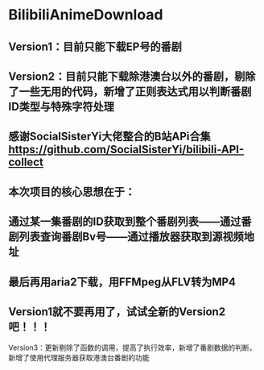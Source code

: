 # BilibiliAnimeDownload
Version1：目前只能下载EP号的番剧
---
Version2：目前只能下载除港澳台以外的番剧，剔除了一些无用的代码，新增了正则表达式用以判断番剧ID类型与特殊字符处理
---
感谢SocialSisterYi大佬整合的B站APi合集
https://github.com/SocialSisterYi/bilibili-API-collect
---
本次项目的核心思想在于：
---
通过某一集番剧的ID获取到整个番剧列表——通过番剧列表查询番剧Bv号——通过播放器获取到源视频地址
---
最后再用aria2下载，用FFMpeg从FLV转为MP4
---
Version1就不要再用了，试试全新的Version2吧！！！
---
Version3：更新剔除了函数的调用，提高了执行效率，新增了番剧数据的判断，新增了使用代理服务器获取港澳台番剧的功能
